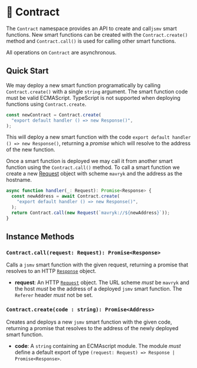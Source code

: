 # 📜 Contract

The `Contract` namespace provides an API to create and call`jsmv` smart functions.
New smart functions can be created with the `Contract.create()` method
and `Contract.call()` is used for calling other smart functions.

All operations on `Contract` are asynchronous.

## Quick Start

We may deploy a new smart function programatically by calling `Contract.create()` with a single `string` argument.
The smart function code must be valid ECMAScript. TypeScript is not supported when deploying functions using
`Contract.create`.

```typescript
const newContract = Contract.create(
  "export default handler () => new Response()",
);
```

This will deploy a new smart function with the code `export default handler () => new Response()`,
returning a _promise_ which will resolve to the address of the new function.

Once a smart function is deployed we may call it from another smart function using the
`Contract.call()` method. To call a smart function we create a new [Request](request.md) object with
scheme `mavryk` and the address as the hostname.

```typescript
async function handler(_: Request): Promise<Response> {
  const newAddress = await Contract.create(
    "export default handler () => new Response()",
  );
  return Contract.call(new Request(`mavryk://${newAddress}`));
}
```

## Instance Methods

### `Contract.call(request: Request): Promise<Response>`

Calls a `jsmv` smart function with the given request, returning a promise that resolves to an
HTTP [`Response`](response.md) object.

- **request**: An HTTP [`Request`](request.md) object.
  The URL scheme _must_ be `mavryk` and the host _must_ be the address of a deployed `jsmv` smart function.
  The `Referer` header _must_ not be set.

### `Contract.create(code : string): Promise<Address>`

Creates and deploys a new `jsmv` smart function with the given code, returning a promise that resolves to the address of the newly deployed smart function.

- **code**: A `string` containing an ECMAscript module.
  The module _must_ define a default export of type `(request: Request) => Response | Promise<Response>`.

